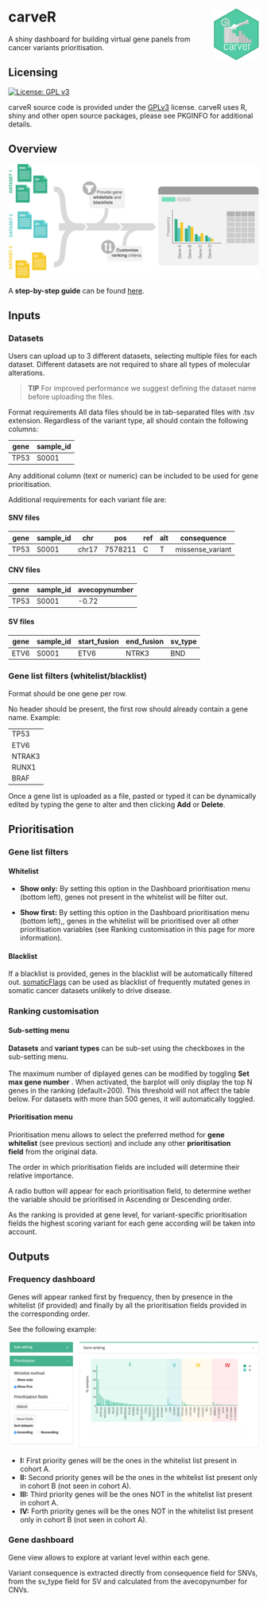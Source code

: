 # carveR <img src="www/carver_hexsticker.png" align="right" height="104"/>

A shiny dashboard for building virtual gene panels from cancer variants prioritisation.

## Licensing

[![License: GPL v3](https://img.shields.io/badge/License-GPLv3-green.svg)](https://www.gnu.org/licenses/gpl-3.0)

carveR source code is provided under the [GPLv3](https://github.com/mars13/carveR/blob/main/LICENSE.md) license. carveR uses R, shiny and other open source packages, please see PKGINFO for additional details.

## Overview

![](www/300ppi/homepage_workflow.png)

A **step-by-step guide** can be found [here](https://github.com/mars13/carveR/blob/main/WALKTHROUGH.md).

## Inputs

### Datasets

Users can upload up to 3 different datasets, selecting multiple files for each dataset. Different datasets are not required to share all types of molecular alterations.

> **TIP** For improved performance we suggest defining the dataset name before uploading the files.

Format requirements All data files should be in tab-separated files with .tsv extension. Regardless of the variant type, all should contain the following columns:

| gene | sample_id |
|------|-----------|
| TP53 | S0001     |

Any additional column (text or numeric) can be included to be used for gene prioritisation.

Additional requirements for each variant file are:

#### SNV files

| gene | sample_id | chr   | pos     | ref | alt | consequence      |
|------|-----------|-------|---------|-----|-----|------------------|
| TP53 | S0001     | chr17 | 7578211 | C   | T   | missense_variant |

#### CNV files

| gene | sample_id | avecopynumber |
|------|-----------|---------------|
| TP53 | S0001     | -0.72         |

#### SV files

| gene | sample_id | start_fusion | end_fusion | sv_type |
|------|-----------|--------------|------------|---------|
| ETV6 | S0001     | ETV6         | NTRK3      | BND     |

### Gene list filters (whitelist/blacklist)

Format should be one gene per row.

No header should be present, the first row should already contain a gene name. Example:

|        |
|--------|
| TP53   |
| ETV6   |
| NTRAK3 |
| RUNX1  |
| BRAF   |

Once a gene list is uploaded as a file, pasted or typed it can be dynamically edited by typing the gene to alter and then clicking **Add** or **Delete**.

## Prioritisation

### Gene list filters

#### **Whitelist**

-   **Show only:** By setting this option in the Dashboard prioritisation menu (bottom left), genes not present in the whitelist will be filter out. 

-   **Show first:** By setting this option in the Dashboard prioritisation menu (bottom left),, genes in the whitelist will be prioritised over all other prioritisation variables (see Ranking customisation in this page for more information). 

#### **Blacklist**

If a blacklist is provided, genes in the blacklist will be automatically filtered out. [somaticFlags](https://github.com/CCICB/somaticflags) can be used as blacklist of frequently mutated genes in somatic cancer datasets unlikely to drive disease.

### Ranking customisation

#### **Sub-setting menu**

**Datasets** and **variant types** can be sub-set using the checkboxes in the sub-setting menu. \
\
The maximum number of diplayed genes can be modified by toggling **Set max gene number** . When activated, the barplot will only display the top N genes in the ranking (default=200). This threshold will not affect the table below. For datasets with more than 500 genes, it will automatically toggled. 

#### **Prioritisation menu**

Prioritisation menu allows to select the preferred method for **gene whitelist** (see previous section) and include any other **prioritisation field** from the original data. 

The order in which prioritisation fields are included will determine their relative importance.

A radio button will appear for each prioritisation field, to determine wether the variable should be prioritised in Ascending or Descending order.

As the ranking is provided at gene level, for variant-specific prioritisation fields the highest scoring variant for each gene according will be taken into account.

## Outputs

### Frequency dashboard

Genes will appear ranked first by frequency, then by presence in the whitelist (if provided) and finally by all the prioritisation fields provided in the corresponding order.

See the following example:

![](www/300ppi/userGuide-ranking.png)

-   **I:** First priority genes will be the ones in the whitelist list present in cohort A.
-   **II:** Second priority genes will be the ones in the whitelist list present only in cohort B (not seen in cohort A).
-   **III:** Third priority genes will be the ones NOT in the whitelist list present in cohort A.
-   **IV:** Forth priority genes will be the ones NOT in the whitelist list present only in cohort B (not seen in cohort A).

### Gene dashboard

Gene view allows to explore at variant level within each gene.

Variant consequence is extracted directly from consequence field for SNVs, from the sv_type field for SV and calculated from the avecopynumber for CNVs.
